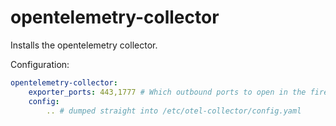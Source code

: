 # opentelemetry-collector

Installs the opentelemetry collector.

Configuration:

```yaml
opentelemetry-collector:
    exporter_ports: 443,1777 # Which outbound ports to open in the firewall
    config:
        .. # dumped straight into /etc/otel-collector/config.yaml

```
